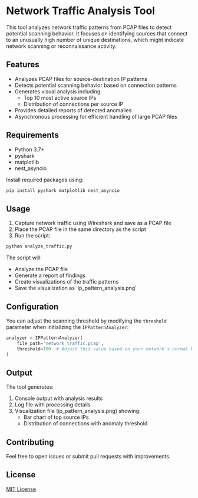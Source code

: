 # Network Traffic Analysis Tool
This tool analyzes network traffic patterns from PCAP files to detect potential scanning behavior. It focuses on identifying sources that connect to an unusually high number of unique destinations, which might indicate network scanning or reconnaissance activity.

## Features

- Analyzes PCAP files for source-destination IP patterns
- Detects potential scanning behavior based on connection patterns
- Generates visual analysis including:
  - Top 10 most active source IPs
  - Distribution of connections per source IP
- Provides detailed reports of detected anomalies
- Asynchronous processing for efficient handling of large PCAP files

## Requirements

- Python 3.7+
- pyshark
- matplotlib
- nest_asyncio

Install required packages using:
```bash
pip install pyshark matplotlib nest_asyncio
```

## Usage

1. Capture network traffic using Wireshark and save as a PCAP file
2. Place the PCAP file in the same directory as the script
3. Run the script:
```bash
python analyze_traffic.py
```

The script will:
- Analyze the PCAP file
- Generate a report of findings
- Create visualizations of the traffic patterns
- Save the visualization as 'ip_pattern_analysis.png'

## Configuration

You can adjust the scanning threshold by modifying the `threshold` parameter when initializing the `IPPatternAnalyzer`:

```python
analyzer = IPPatternAnalyzer(
    file_path='network_traffic.pcap',
    threshold=100  # Adjust this value based on your network's normal behavior
)
```

## Output

The tool generates:
1. Console output with analysis results
2. Log file with processing details
3. Visualization file (ip_pattern_analysis.png) showing:
   - Bar chart of top source IPs
   - Distribution of connections with anomaly threshold

## Contributing

Feel free to open issues or submit pull requests with improvements.

## License

[MIT License](LICENSE)